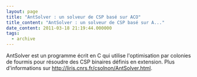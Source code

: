 ```yaml
---
layout: page
title: "AntSolver : un solveur de CSP basé sur ACO"
title_content: "AntSolver : un solveur de CSP basé sur A..."
date_content: 2011-03-18 21:19:44.000000
tags:
  - archive
---
```

AntSolver est un programme écrit en C qui utilise l'optimisation par colonies
de fourmis pour résoudre des CSP binaires définis en extension. Plus
d'informations sur <http://liris.cnrs.fr/csolnon/AntSolver.html>.

